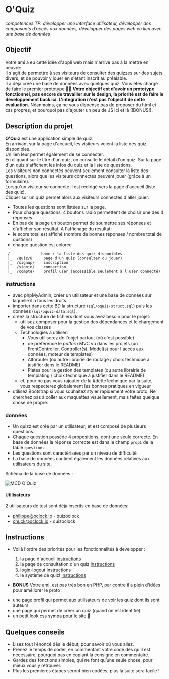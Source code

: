 # O'Quiz
*compétences TP: développer une interface utilisateur, développer des composants d’accès aux données, développer des pages web en lien avec une base de données*

## Objectif
Votre ami a eu cette idée d'appli web mais n'arrive pas à la mettre en oeuvre:  
Il s'agit de permettre à ses visiteurs de consulter des quizzes sur des sujets divers, et de pouvoir y jouer en s'étant inscrit au préalable.  
Il a déjà créé une base de données avec quelques quiz. Vous êtes chargé de faire le premier prototype 🔨👷
**Votre objectif est d'avoir un prototype fonctionnel, pas encore de travailler sur le design, la priorité est de faire le développement back ici. L'intégration n'est pas l'objectif de cette évaluation.**
Néanmoins, ça ne vous dispense pas de proposer du html et css propres, et pourquoi pas d'ajouter un peu de JS ici et là (!BONUS!).

## Description du projet
**O'Quiz** est une application simple de quiz.  
En arrivant sur la page d'accueil, les visiteurs voient la liste des quiz disponibles.  
Un lien leur permet également de se connecter.  
En cliquant sur le titre d'un quiz, on consulte le détail d'un quiz.
Sur la page d'un quiz s'affichent les infos du quiz et la liste de questions.  
Les visiteurs non connectés peuvent seulement consulter la liste des questions, alors que les visiteurs connectés peuvent jouer (grâce à un formulaire).   
Lorsqu'un visiteur se connecte il est redirigé vers la page d'accueil (liste des quiz).  
Cliquer sur un quiz permet alors aux visiteurs connectés d'aller jouer:
  - Toutes les questions sont listées sur la page.
  - Pour chaque questions, 4 boutons radio permettent de choisir une des 4 réponses.
  - En bas de la page un bouton permet de soumettre ses réponses et d'afficher son résultat.
A l'affichage du résultat:
  - le score total est affiché (nombre de bonnes réponses / nombre total de qustions)
  - chaque question est colorée


```
 /              home : la liste des quiz disponibles
 |_  /quiz/8     page d'un quiz (consulter ou jouer)
 |_  /signup/    inscription
 |_  /signin/    connection
 |_  /compte/    profil user (accessible seulement à l'user connecté)
```

### instructions
* avec phpMyAdmin, créer un utilisateur et une base de données sur laquelle il a tous les droits.  
* importer dans cette BD la structure (`sql/oquiz-struct.sql`) puis les données (`sql/oquiz-data.sql`).
* créez la structure de fichiers dont vous avez besoin pour le projet:
  - utilisez composer pour la gestion des dépendances et le chargement de vos classes
  - Technologies à utiliser:
    - Vous utiliserez de l'objet partout (où c'est possible)
    - de préférence le *pattern* MVC vu dans les projets (un FrontController, Controller(s), Model(s) pour l'accès aux données, moteur de templates)
    - Altorouter (ou autre librairie de routage / choix technique à justifier dans le README)
    - Plates pour la gestion des templates (ou autre librairie de templating / choix technique à justifier dans le README)
  - et, pour ne pas vous rajouter de la #detteTechnique par la suite, vous respecterez globalement les bonnes pratiques en vigueur
* utilisez Bootstrap si vous souhaitez styler rapidement votre proto. Ne cherchez pas à coller aux maquettes visuellement, mais faites quelque chose de propre.

### données
* Un quizz est créé par un utilisateur, et est composé de plusieurs questions.
* Chaque question possède 4 propositions, dont une seule correcte. En base de données la réponse correcte est dans le champ `prop1` de la table `questions`.  
* Les questions sont caractérisées par un niveau de difficulté
* La base de données contient également les données relatives aux utilisateurs du site.

Schéma de la base de données :

![MCD O'Quiz](zAnnexes/docs/img/mcd-oquiz.png)

#### Utilisateurs
2 utilisateurs de test sont déjà inscrits en base de données:
* philippe@oclock.io - quizoclock
* chuck@oclock.io - quizoclock

## Instructions
* Voilà l'ordre des priorités pour les fonctionnalités à developper :
  1. la page d'accueil [instructions](zAnnexes/docs/page-accueil.md)
  2. la page de consultation d'un quiz [instructions](zAnnexes/docs/quiz-consulter.md)
  3. login-logout [instructions](zAnnexes/docs/authentification.md)
  4. le système de quiz! [instructions](zAnnexes/docs/quiz-jeu.md)

* **BONUS**
Votre ami, est pas très bon en PHP, par contre il a plein d'idées pour améliorer le proto :
- une page profil qui permet aux utilisateurs de voir les quiz dont ils sont auteurs
- une page qui permet de créer un quiz (quand on est identifié)
- un petit look css sympa pour le site 💅

## Quelques conseils
* Lisez tout l’énoncé dès le début, pour savoir où vous allez.
* Prenez le temps de coder, en commentant votre code dès qu’il est nécessaire, pourquoi pas en copiant la consigne en commentaire.
* Gardez des fonctions simples, qui ne font qu’une seule chose, pour mieux vous y retrouver.
* Plus les premières étapes seront bien codées, plus la suite sera facile !
